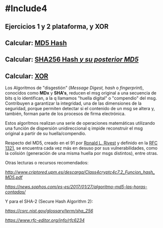 # #Include4
## Ejercicios 1 y 2 plataforma, y XOR

## Calcular: [**MD5 Hash**](https://rafadelg.github.io/include4/ex01_md5/)

## Calcular: [**SHA256 Hash** *y su posterior MD5*](https://rafadelg.github.io/include4/ex02_sha256/)

## Calcular: [**XOR**](https://rafadelg.github.io/include4/ex03_XOR/)

Los Algoritmos de "disgestión" (*Message Digest, hash* o *fingerprint*), conocidos como **MDx** y **SHA's**, reducen el msg original a una secuencia de bits q lo identifican, a la q llamamos "huella digital" o "compendio" del msg. Contribuyen a garantizar la integridad, una de las dimensiones de la seguridad, porque permiten detectar si el contenido de un msg se altera y, también, forman parte de los procesos de firma electrónica.

Estos algorítmos realizan una serie de operaciones matemáticas utilizando una función de dispersión unidireccional q impide reconstruir el msg original a partir de su huella/compendio.

Respecto del MD5, creado en el 91 por [Ronald L. Rivest](https://amturing.acm.org/award_winners/rivest_1403005.cfm) y definido en la [RFC 1321](https://tools.ietf.org/html/rfc1321), se encuentra cada vez más en desuso por sus vulnerabilidades, como la colisión (generación de una misma huella por msgs distintos), entre otras.

Otras lecturas o recursos recomendados:

*<http://www.criptored.upm.es/descarga/Class4cryptc4c7.2_Funcion_hash_MD5.pdf>*

*<https://news.sophos.com/es-es/2017/01/27/algoritmo-md5-las-horas-contadas/>*

Y para el SHA-2 (Secure Hash Algorithm 2):

*<https://csrc.nist.gov/glossary/term/sha_256>*

*<https://www.rfc-editor.org/info/rfc6234>*



